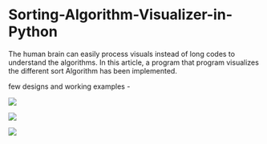 # Sorting-Algorithm-Visualizer-in-Python
The human brain can easily process visuals instead of long codes to understand the algorithms. In this article, a program that program visualizes the different sort Algorithm has been implemented.

few designs and working examples -

![](https://github.com/milannzz/Sorting-Algorithm-Visualizer-in-Python/blob/master/Images/1.png)

![](https://github.com/milannzz/Sorting-Algorithm-Visualizer-in-Python/blob/master/Images/2.png)

![](https://github.com/milannzz/Sorting-Algorithm-Visualizer-in-Python/blob/master/Images/3.png)
